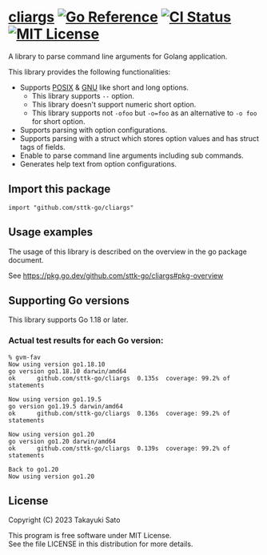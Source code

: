 # [cliargs][repo-url] [![Go Reference][pkg-dev-img]][pkg-dev-url] [![CI Status][ci-img]][ci-url] [![MIT License][mit-img]][mit-url]

A library to parse command line arguments for Golang application.

This library provides the following functionalities:

- Supports [POSIX][posix-args] & [GNU][gnu-args] like short and long options.
    - This library supports `--` option.
    - This library doesn't support numeric short option.
    - This library supports not `-ofoo` but `-o=foo` as an alternative to `-o foo` for short option.
- Supports parsing with option configurations.
- Supports parsing with a struct which stores option values and has struct tags of fields.
- Enable to parse command line arguments including sub commands.
- Generates help text from option configurations.


## Import this package

```
import "github.com/sttk-go/cliargs"
```


## Usage examples

The usage of this library is described on the overview in the go package document.

See https://pkg.go.dev/github.com/sttk-go/cliargs#pkg-overview


## Supporting Go versions

This library supports Go 1.18 or later.

### Actual test results for each Go version:

```
% gvm-fav
Now using version go1.18.10
go version go1.18.10 darwin/amd64
ok  	github.com/sttk-go/cliargs	0.135s	coverage: 99.2% of statements

Now using version go1.19.5
go version go1.19.5 darwin/amd64
ok  	github.com/sttk-go/cliargs	0.136s	coverage: 99.2% of statements

Now using version go1.20
go version go1.20 darwin/amd64
ok  	github.com/sttk-go/cliargs	0.139s	coverage: 99.2% of statements

Back to go1.20
Now using version go1.20
```

## License

Copyright (C) 2023 Takayuki Sato

This program is free software under MIT License.<br>
See the file LICENSE in this distribution for more details.


[repo-url]: https://github.com/sttk-go/cliargs
[pkg-dev-img]: https://pkg.go.dev/badge/github.com/sttk-go/cliargs.svg
[pkg-dev-url]: https://pkg.go.dev/github.com/sttk-go/cliargs
[ci-img]: https://github.com/sttk-go/cliargs/actions/workflows/go.yml/badge.svg?branch=main
[ci-url]: https://github.com/sttk-go/cliargs/actions
[mit-img]: https://img.shields.io/badge/license-MIT-green.svg
[mit-url]: https://opensource.org/licenses/MIT

[posix-args]: https://www.gnu.org/software/libc/manual/html_node/Argument-Syntax.html#Argument-Syntax
[gnu-args]: https://www.gnu.org/prep/standards/html_node/Command_002dLine-Interfaces.html
